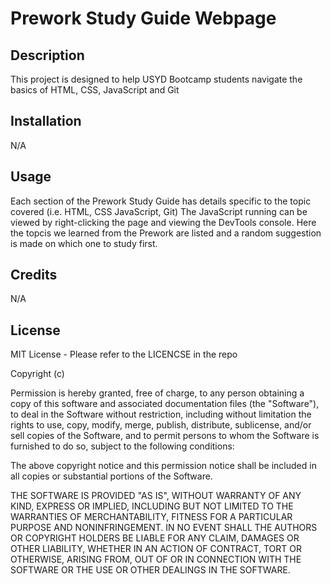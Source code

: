 # Prework Study Guide Webpage

## Description

This project is designed to help USYD Bootcamp students navigate the basics of HTML, CSS, JavaScript and Git


## Installation

N/A

## Usage

Each section of the Prework Study Guide has details specific to the topic covered (i.e. HTML, CSS JavaScript, Git)
The JavaScript running can be viewed by right-clicking the page and viewing the DevTools console. Here the topcis we learned from the Prework are listed and a random suggestion is made on which one to study first. 


## Credits

N/A

## License

MIT License - Please refer to the LICENCSE in the repo

Copyright (c) 

Permission is hereby granted, free of charge, to any person obtaining a copy
of this software and associated documentation files (the "Software"), to deal
in the Software without restriction, including without limitation the rights
to use, copy, modify, merge, publish, distribute, sublicense, and/or sell
copies of the Software, and to permit persons to whom the Software is
furnished to do so, subject to the following conditions:

The above copyright notice and this permission notice shall be included in all
copies or substantial portions of the Software.

THE SOFTWARE IS PROVIDED "AS IS", WITHOUT WARRANTY OF ANY KIND, EXPRESS OR
IMPLIED, INCLUDING BUT NOT LIMITED TO THE WARRANTIES OF MERCHANTABILITY,
FITNESS FOR A PARTICULAR PURPOSE AND NONINFRINGEMENT. IN NO EVENT SHALL THE
AUTHORS OR COPYRIGHT HOLDERS BE LIABLE FOR ANY CLAIM, DAMAGES OR OTHER
LIABILITY, WHETHER IN AN ACTION OF CONTRACT, TORT OR OTHERWISE, ARISING FROM,
OUT OF OR IN CONNECTION WITH THE SOFTWARE OR THE USE OR OTHER DEALINGS IN THE
SOFTWARE.
